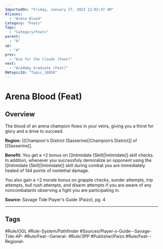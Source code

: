 ```yaml
---
ImportedOn: "Friday, January 27, 2023 12:02:47 AM"
Aliases:
  - "Arena Blood"
Category: "Feats"
Tags:
  - "Category/Feats"
parent:
  - "A"
up:
  - "A"
prev:
  - "Aim for the Clouds (Feat)"
next:
  - "Academy Graduate (Feat)"
RWtopicId: "Topic_18850"
---
```

# Arena Blood (Feat)
## Overview
The blood of an arena champion flows in your veins, giving you a thirst for glory and a drive to succeed.

**Region:** [[Champion's District (Sasserine)|Champion’s District]] of [[Sasserine]].

**Benefit:** You get a +2 bonus on [[Intimidate (Skill)|Intimidate]] skill checks. In addition, whenever you successfuly demoralize an opponent using the [[Intimidate (Skill)|Intimidate]] skill during combat you are immediately healed of 1d4 points of nonlethal damage.

You also gain a +2 morale bonus on grapple checks, sunder attempts, trip attempts, bull rush attempts, and disarm attempts if you are aware of any noncombatants observing a fight you are participating in.

**Source:** Savage Tide Player's Guide (Paizo), pg. 4


---
## Tags
#Rule/OGL #Rule-System/Pathfinder #Sources/Player-s-Guide--Savage-Tide-AP- #Rule/Feat--General- #Rule/3PP #Publisher/Paizo #Rule/Feat--Regional-

